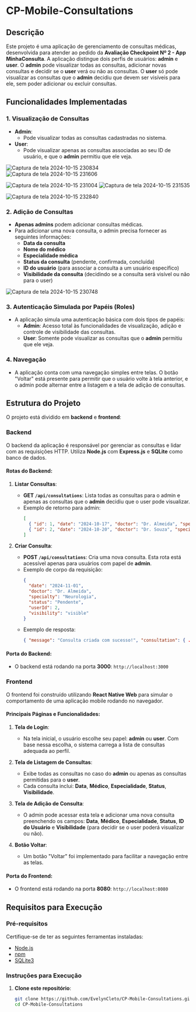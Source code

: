 # CP-Mobile-Consultations

## Descrição

Este projeto é uma aplicação de gerenciamento de consultas médicas, desenvolvida para atender ao pedido da **Avaliação Checkpoint Nº 2 - App MinhaConsulta**. A aplicação distingue dois perfis de usuários: **admin** e **user**. O **admin** pode visualizar todas as consultas, adicionar novas consultas e decidir se o **user** verá ou não as consultas. O **user** só pode visualizar as consultas que o **admin** decidiu que devem ser visíveis para ele, sem poder adicionar ou excluir consultas.

## Funcionalidades Implementadas

### 1. **Visualização de Consultas**
   - **Admin**:
     - Pode visualizar todas as consultas cadastradas no sistema.
   - **User**:
     - Pode visualizar apenas as consultas associadas ao seu ID de usuário, e que o **admin** permitiu que ele veja.

![Captura de tela 2024-10-15 230834](https://github.com/user-attachments/assets/c2473f19-3842-41d5-a519-9c6d56a27c0a)
![Captura de tela 2024-10-15 231606](https://github.com/user-attachments/assets/6c6f4fa6-d149-408d-ba2b-8e591ca358a7)

![Captura de tela 2024-10-15 231004](https://github.com/user-attachments/assets/8c8fb1e2-fef9-4d87-a265-589d497dbccb)
![Captura de tela 2024-10-15 231535](https://github.com/user-attachments/assets/ef602ac7-5c9f-49cc-b41b-25d41cde8480)


![Captura de tela 2024-10-15 232840](https://github.com/user-attachments/assets/ad9941d8-1ed9-46bf-9f6f-7a17a2991098)


### 2. **Adição de Consultas**
   - **Apenas admins** podem adicionar consultas médicas.
   - Para adicionar uma nova consulta, o admin precisa fornecer as seguintes informações:
     - **Data da consulta**
     - **Nome do médico**
     - **Especialidade médica**
     - **Status da consulta** (pendente, confirmada, concluída)
     - **ID do usuário** (para associar a consulta a um usuário específico)
     - **Visibilidade da consulta** (decidindo se a consulta será visível ou não para o user)

![Captura de tela 2024-10-15 230748](https://github.com/user-attachments/assets/32b13871-5b30-4b88-9c7d-90f45b42fc75)


### 3. **Autenticação Simulada por Papéis (Roles)**
   - A aplicação simula uma autenticação básica com dois tipos de papéis:
     - **Admin**: Acesso total às funcionalidades de visualização, adição e controle de visibilidade das consultas.
     - **User**: Somente pode visualizar as consultas que o **admin** permitiu que ele veja.

### 4. **Navegação**
   - A aplicação conta com uma navegação simples entre telas. O botão "Voltar" está presente para permitir que o usuário volte à tela anterior, e o admin pode alternar entre a listagem e a tela de adição de consultas.


## Estrutura do Projeto

O projeto está dividido em **backend** e **frontend**:

### **Backend**

O backend da aplicação é responsável por gerenciar as consultas e lidar com as requisições HTTP. Utiliza **Node.js** com **Express.js** e **SQLite** como banco de dados.

#### **Rotas do Backend**:

1. **Listar Consultas**:
   - **GET `/api/consultations`**: Lista todas as consultas para o admin e apenas as consultas que o **admin** decidiu que o user pode visualizar.
   - Exemplo de retorno para admin:
     ```json
     [
       { "id": 1, "date": "2024-10-17", "doctor": "Dr. Almeida", "specialty": "Cardiologia", "status": "Confirmada", "userId": 1, "visibility": "visible" },
       { "id": 2, "date": "2024-10-20", "doctor": "Dr. Souza", "specialty": "Dermatologia", "status": "Pendente", "userId": 2, "visibility": "hidden" }
     ]
     ```

2. **Criar Consulta**:
   - **POST `/api/consultations`**: Cria uma nova consulta. Esta rota está acessível apenas para usuários com papel de **admin**.
   - Exemplo de corpo da requisição:
     ```json
     {
       "date": "2024-11-01",
       "doctor": "Dr. Almeida",
       "specialty": "Neurologia",
       "status": "Pendente",
       "userId": 2,
       "visibility": "visible"
     }
     ```
   - Exemplo de resposta:
     ```json
     { "message": "Consulta criada com sucesso!", "consultation": { ... } }
     ```

#### **Porta do Backend**:
- O backend está rodando na porta **3000**: `http://localhost:3000`

### **Frontend**

O frontend foi construído utilizando **React Native Web** para simular o comportamento de uma aplicação mobile rodando no navegador.

#### **Principais Páginas e Funcionalidades**:

1. **Tela de Login**:
   - Na tela inicial, o usuário escolhe seu papel: **admin** ou **user**. Com base nessa escolha, o sistema carrega a lista de consultas adequada ao perfil.
   
2. **Tela de Listagem de Consultas**:
   - Exibe todas as consultas no caso do **admin** ou apenas as consultas permitidas para o **user**.
   - Cada consulta inclui: **Data**, **Médico**, **Especialidade**, **Status**, **Visibilidade**.

3. **Tela de Adição de Consulta**:
   - O admin pode acessar esta tela e adicionar uma nova consulta preenchendo os campos: **Data**, **Médico**, **Especialidade**, **Status**, **ID do Usuário** e **Visibilidade** (para decidir se o user poderá visualizar ou não).

4. **Botão Voltar**:
   - Um botão "Voltar" foi implementado para facilitar a navegação entre as telas.

#### **Porta do Frontend**:
- O frontend está rodando na porta **8080**: `http://localhost:8080`

## Requisitos para Execução

### Pré-requisitos

Certifique-se de ter as seguintes ferramentas instaladas:

- [Node.js](https://nodejs.org/en/download/)
- [npm](https://www.npmjs.com/)
- [SQLite3](https://www.sqlite.org/download.html)

### Instruções para Execução

1. **Clone este repositório**:
   ```bash
   git clone https://github.com/EvelynCleto/CP-Mobile-Consultations.git
   cd CP-Mobile-Consultations
